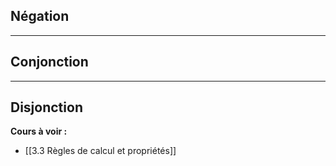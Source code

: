 ## Négation



---
## Conjonction








--- 
## Disjonction







**Cours à voir :**
- [[3.3 Règles de calcul et propriétés]]